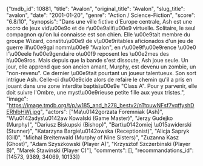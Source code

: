 {"tmdb_id": 10881, "title": "Avalon", "original_title": "Avalon", "slug_title": "avalon", "date": "2001-01-20", "genre": "Action / Science-Fiction", "score": "6.8/10", "synopsis": "Dans une ville fictive d'Europe centrale, Ash est une accro de jeux vid\u00e9o et de r\u00e9alit\u00e9 virtuelle. Solitaire, le seul compagnon qu'on lui connaisse est son chien. Elle \u00e9tait membre du groupe Wizard, constitu\u00e9 de v\u00e9ritables aficionados d'un jeu de guerre ill\u00e9gal nomm\u00e9 \"Avalon\", en r\u00e9f\u00e9rence \u00e0 l'\u00eele l\u00e9gendaire o\u00f9 reposent les \u00e2mes des h\u00e9ros. Mais depuis que la bande s'est dissoute, Ash joue seule. Un jour, elle apprend que son ancien amant, Murphy, est devenu un zombie, un \"non-revenu\". Ce dernier \u00e9tait pourtant un joueur talentueux. Son sort intrigue Ash. Celle-ci d\u00e9cide alors de refaire le chemin qu'il a pris en jouant dans une zone interdite baptis\u00e9e \"Class A\". Pour y parvenir, elle doit suivre l'Ombre, une myst\u00e9rieuse petite fille aux yeux tristes.", "image": "https://image.tmdb.org/t/p/w185_and_h278_bestv2/nTtpuwNFsf7vqffyshDERhlbHWj.jpg", "actors": ["Ma\u0142gorzata Foremniak (Ash)", "W\u0142adys\u0142aw Kowalski (Game Master)", "Jerzy Gudejko (Murphy)", "Dariusz Biskupski (Bishop)", "Bart\u0142omiej \u015awiderski (Stunner)", "Katarzyna Bargie\u0142owska (Receptionist)", "Alicja Sapryk (Gill)", "Michal Breitenwald (Murphy of Nine Sisters)", "Zuzanna Kasz (Ghost)", "Adam Szyszkowski (Player A)", "Krzysztof Szczerbinski (Player B)", "Marek Stawinski (Player C)"], "comments": [], "recommandations_id": [14573, 9389, 34069, 10133]}